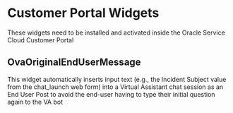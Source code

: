 # Customer Portal Widgets
These widgets need to be installed and activated inside the Oracle Service Cloud Customer Portal

## OvaOriginalEndUserMessage
This widget automatically inserts input text (e.g., the Incident Subject value from the chat_launch web form) into a Virtual Assistant chat session as an End User Post to avoid the end-user having to type their initial question again to the VA bot